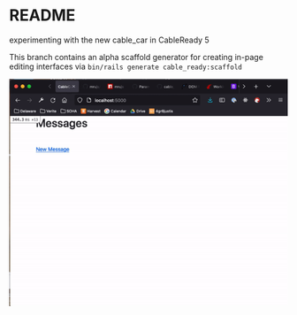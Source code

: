 # README

experimenting with the new cable_car in CableReady 5

This branch contains an alpha scaffold generator for creating in-page editing interfaces via `bin/rails generate cable_ready:scaffold`

![demo screencast](/demo.gif)

